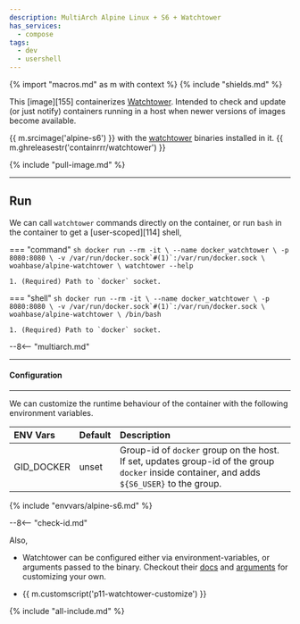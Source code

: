 ```yaml
---
description: MultiArch Alpine Linux + S6 + Watchtower
has_services:
  - compose
tags:
  - dev
  - usershell
---
```


{% import "macros.md" as m with context %}
{% include "shields.md" %}

This [image][155] containerizes [Watchtower][1]. Intended to check
and update (or just notify) containers running in a host when
newer versions of images become available.

{{ m.srcimage('alpine-s6') }} with the [watchtower][2] binaries
installed in it. {{ m.ghreleasestr('containrrr/watchtower') }}

{% include "pull-image.md" %}

---
Run
---

We can call `watchtower` commands directly on the container, or run
`bash` in the container to get a [user-scoped][114] shell,

=== "command"
    ``` sh
    docker run --rm -it \
      --name docker_watchtower \
      -p 8080:8080 \
      -v /var/run/docker.sock`#(1)`:/var/run/docker.sock \
    woahbase/alpine-watchtower \
      watchtower --help
    ```

    1. (Required) Path to `docker` socket.

=== "shell"
    ``` sh
    docker run --rm -it \
      --name docker_watchtower \
      -p 8080:8080 \
      -v /var/run/docker.sock`#(1)`:/var/run/docker.sock \
    woahbase/alpine-watchtower \
      /bin/bash
    ```

    1. (Required) Path to `docker` socket.

--8<-- "multiarch.md"

---
#### Configuration
---

We can customize the runtime behaviour of the container with the
following environment variables.

| ENV Vars                 | Default      | Description
| :---                     | :---         | :---
| GID_DOCKER               | unset        | Group-id of `docker` group on the host. If set, updates group-id of the group `docker` inside container, and adds `${S6_USER}` to the group.
{% include "envvars/alpine-s6.md" %}

--8<-- "check-id.md"

Also,

* Watchtower can be configured either via environment-variables,
  or arguments passed to the binary. Checkout their [docs][3] and
  [arguments][4] for customizing your own.

* {{ m.customscript('p11-watchtower-customize') }}

[1]: https://containrrr.dev/watchtower/
[2]: https://github.com/containrrr/watchtower/releases
[3]: https://containrrr.dev/watchtower/usage-overview/
[4]: https://containrrr.dev/watchtower/arguments/

{% include "all-include.md" %}
